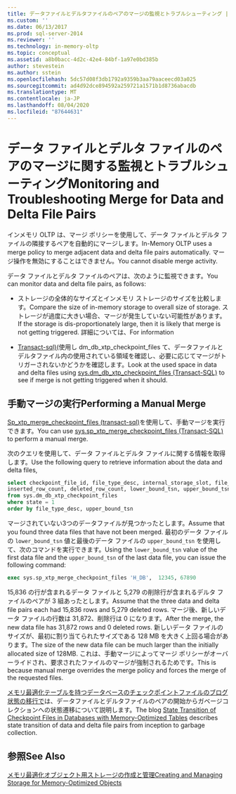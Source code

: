 ```yaml
---
title: データファイルとデルタファイルのペアのマージの監視とトラブルシューティング |Microsoft Docs
ms.custom: ''
ms.date: 06/13/2017
ms.prod: sql-server-2014
ms.reviewer: ''
ms.technology: in-memory-oltp
ms.topic: conceptual
ms.assetid: a8b0bacc-4d2c-42e4-84bf-1a97e0bd385b
author: stevestein
ms.author: sstein
ms.openlocfilehash: 5dc57d08f3db1792a9359b3aa79aaceecd03a025
ms.sourcegitcommit: ad4d92dce894592a259721a1571b1d8736abacdb
ms.translationtype: MT
ms.contentlocale: ja-JP
ms.lasthandoff: 08/04/2020
ms.locfileid: "87644631"
---
```

# <a name="monitoring-and-troubleshooting-merge-for-data-and-delta-file-pairs"></a><span data-ttu-id="875a8-102">データ ファイルとデルタ ファイルのペアのマージに関する監視とトラブルシューティング</span><span class="sxs-lookup"><span data-stu-id="875a8-102">Monitoring and Troubleshooting Merge for Data and Delta File Pairs</span></span>
  <span data-ttu-id="875a8-103">インメモリ OLTP は、マージ ポリシーを使用して、データ ファイルとデルタ ファイルの隣接するペアを自動的にマージします。</span><span class="sxs-lookup"><span data-stu-id="875a8-103">In-Memory OLTP uses a merge policy to merge adjacent data and delta file pairs automatically.</span></span> <span data-ttu-id="875a8-104">マージ操作を無効にすることはできません。</span><span class="sxs-lookup"><span data-stu-id="875a8-104">You cannot disable merge activity.</span></span>  
  
 <span data-ttu-id="875a8-105">データ ファイルとデルタ ファイルのペアは、次のように監視できます。</span><span class="sxs-lookup"><span data-stu-id="875a8-105">You can monitor data and delta file pairs, as follows:</span></span>  
  
-   <span data-ttu-id="875a8-106">ストレージの全体的なサイズとインメモリ ストレージのサイズを比較します。</span><span class="sxs-lookup"><span data-stu-id="875a8-106">Compare the size of in-memory storage to overall size of storage.</span></span> <span data-ttu-id="875a8-107">ストレージが過度に大きい場合、マージが発生していない可能性があります。</span><span class="sxs-lookup"><span data-stu-id="875a8-107">If the storage is dis-proportionately large, then it is likely that merge is not getting triggered.</span></span> <span data-ttu-id="875a8-108">詳細については、</span><span class="sxs-lookup"><span data-stu-id="875a8-108">For information</span></span>  
  
-   <span data-ttu-id="875a8-109">[Transact-sql&#41;&#40;](/sql/relational-databases/system-dynamic-management-views/sys-dm-db-xtp-checkpoint-files-transact-sql)使用し dm_db_xtp_checkpoint_files て、データファイルとデルタファイル内の使用されている領域を確認し、必要に応じてマージがトリガーされないかどうかを確認します。</span><span class="sxs-lookup"><span data-stu-id="875a8-109">Look at the used space in data and delta files using [sys.dm_db_xtp_checkpoint_files &#40;Transact-SQL&#41;](/sql/relational-databases/system-dynamic-management-views/sys-dm-db-xtp-checkpoint-files-transact-sql) to see if merge is not getting triggered when it should.</span></span>  
  
## <a name="performing-a-manual-merge"></a><span data-ttu-id="875a8-110">手動マージの実行</span><span class="sxs-lookup"><span data-stu-id="875a8-110">Performing a Manual Merge</span></span>  
 <span data-ttu-id="875a8-111">[Sp_xtp_merge_checkpoint_files &#40;transact-sql&#41;](/sql/relational-databases/system-stored-procedures/sys-sp-xtp-merge-checkpoint-files-transact-sql)を使用して、手動マージを実行できます。</span><span class="sxs-lookup"><span data-stu-id="875a8-111">You can use [sys.sp_xtp_merge_checkpoint_files &#40;Transact-SQL&#41;](/sql/relational-databases/system-stored-procedures/sys-sp-xtp-merge-checkpoint-files-transact-sql) to perform a manual merge.</span></span>  
  
 <span data-ttu-id="875a8-112">次のクエリを使用して、データ ファイルとデルタ ファイルに関する情報を取得します。</span><span class="sxs-lookup"><span data-stu-id="875a8-112">Use the following query to retrieve information about the data and delta files,</span></span>  
  
```sql  
select checkpoint_file_id, file_type_desc, internal_storage_slot, file_size_in_bytes, file_size_used_in_bytes,   
inserted_row_count, deleted_row_count, lower_bound_tsn, upper_bound_tsn   
from sys.dm_db_xtp_checkpoint_files  
where state = 1  
order by file_type_desc, upper_bound_tsn  
```  
  
 <span data-ttu-id="875a8-113">マージされていない3つのデータファイルが見つかったとします。</span><span class="sxs-lookup"><span data-stu-id="875a8-113">Assume that you found three data files that have not been merged.</span></span> <span data-ttu-id="875a8-114">最初のデータ ファイルの `lower_bound_tsn` 値と最後のデータ ファイルの `upper_bound_tsn` を使用して、次のコマンドを実行できます。</span><span class="sxs-lookup"><span data-stu-id="875a8-114">Using the `lower_bound_tsn` value of the first data file and the `upper_bound_tsn` of the last data file, you can issue the following command:</span></span>  
  
```sql  
exec sys.sp_xtp_merge_checkpoint_files 'H_DB',  12345, 67890  
```  
  
 <span data-ttu-id="875a8-115">15,836 の行が含まれるデータ ファイルと 5,279 の削除行が含まれるデルタ ファイルのペアが 3 組あったとします。</span><span class="sxs-lookup"><span data-stu-id="875a8-115">Assume that the three data and delta file pairs each had 15,836 rows and 5,279 deleted rows.</span></span> <span data-ttu-id="875a8-116">マージ後、新しいデータ ファイルの行数は 31,872、削除行は 0 になります。</span><span class="sxs-lookup"><span data-stu-id="875a8-116">After the merge, the new data file has 31,872 rows and 0 deleted rows.</span></span> <span data-ttu-id="875a8-117">新しいデータ ファイルのサイズが、最初に割り当てられたサイズである 128 MB を大きく上回る場合があります。</span><span class="sxs-lookup"><span data-stu-id="875a8-117">The size of the new data file can be much larger than the initially allocated size of 128MB.</span></span> <span data-ttu-id="875a8-118">これは、手動マージによってマージ ポリシーがオーバーライドされ、要求されたファイルのマージが強制されるためです。</span><span class="sxs-lookup"><span data-stu-id="875a8-118">This is because manual merge overrides the merge policy and forces the merge of the requested files.</span></span>  
  
 <span data-ttu-id="875a8-119">[メモリ最適化テーブルを持つデータベースのチェックポイントファイルのブログ状態の移行で](https://cloudblogs.microsoft.com/sqlserver/2014/01/23/state-transition-of-checkpoint-files-in-databases-with-memory-optimized-tables/)は、データファイルとデルタファイルのペアの開始からガベージコレクションへの状態遷移について説明します。</span><span class="sxs-lookup"><span data-stu-id="875a8-119">The blog [State Transition of Checkpoint Files in Databases with Memory-Optimized Tables](https://cloudblogs.microsoft.com/sqlserver/2014/01/23/state-transition-of-checkpoint-files-in-databases-with-memory-optimized-tables/) describes state transition of data and delta file pairs from inception to garbage collection.</span></span>  
  
## <a name="see-also"></a><span data-ttu-id="875a8-120">参照</span><span class="sxs-lookup"><span data-stu-id="875a8-120">See Also</span></span>  
 [<span data-ttu-id="875a8-121">メモリ最適化オブジェクト用ストレージの作成と管理</span><span class="sxs-lookup"><span data-stu-id="875a8-121">Creating and Managing Storage for Memory-Optimized Objects</span></span>](../relational-databases/in-memory-oltp/creating-and-managing-storage-for-memory-optimized-objects.md)  
  
